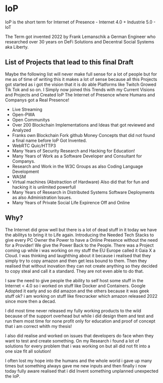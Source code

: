 # IoP
IoP is the short term for Internet of Presence - Internet 4.0 + Industrie 5.0 - IoT

The Term got invented 2022 by Frank Lemanschik a German Engineer who researched over 30 years on DeFi Solutions and Decentral Social Systems aka Liberty.

## List of Projects that lead to this final Draft
Maybe the following list will never make full sense for a lot of people but for me as of time of writing this it makes a lot of sense because all this Projects got started as i got the vision that it is do able Platforms like Twitch Growed Tik Tok and so on. I Simply now joined this Trends with my Current Visions and Projects
and Created IoP The Internet of Presence where Humans and Companys got a Real Presence!

- Live Streaming
- Open-PWA
- Open Communitys
- Over 200 Blockchain Implementations and Ideas that got reviewed and Analyzed
- Franks own Blockchain Fork github Money Concepts that did not found a final name before IoP Got Invented.
- WebRTC Quic/HTTP3
- Many Years of Security Research and Hacking for Education!
- Many Years of Work as a Software Developer and Consultant for Companys.
- Research and Work in the W3C Groups as also Coding Language Development
- WASM
- Virtual machines (Abstraction of Hardware) Also did that for fun and hacking it is unlimited powerfull
- Many Years of Research in Distributed Systems Software Deployments as also Administration Issues.
- Many Years of Private Social Life Expirence Off and Online

## Why?
The Internet did grow well but there is a lot of dead stuff in it today we have the abilitys to bring it to Life again. Introducing the Needed Tech Stacks to give every PC Owner the Power to have a Online Presence without the need for a Provider! We give the Power Back to the People. There was a Project coming up while i was working on my stuff the EU Europe called it Gaia X a Cloud. I was thinking and laughthing about it because i realised that they simply try to copy amazon and then get less bound to them. Then they realised that without inovation they can not create anything so they decided to copy steal and call it a standard. They are not even able to do that.

I saw the need to give people the ability to self host some stuff in the Internet < 4.0 so i worked on stuff like Docker and Containers. Google Adopted it early and so did amazon and the others because it was geek stuff ok? i am working on stuff like firecracker which amazon released 2022 since more then a decad.

I did most time never released my fully working products to the wild because of the support overhead but while i did design them and test and run them most time for none profit only for education and proof of concept that i am correct whith my thesis!

I also did realise and worked on issues that developers do face when they want to test and create something. On my Research i found a lot of solutions for every problem that i was working on but all did not fit into a one size fit all solution!

I often lost my hope into the humans and the whole world i gave up many times but something always gave me new inputs and then finally i now today fully aware realised that i did Invent something unplanned unexpected the IoP.



